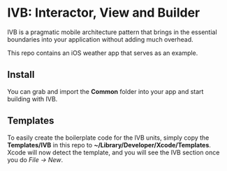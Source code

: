 # IVB: Interactor, View and Builder

IVB is a pragmatic mobile architecture pattern that brings in the essential boundaries into your application without adding much overhead.

This repo contains an iOS weather app that serves as an example.

## Install

You can grab and import the **Common** folder into your app and start building with IVB.

## Templates

To easily create the boilerplate code for the IVB units, simply copy the **Templates/IVB** in this repo to **~/Library/Developer/Xcode/Templates**. Xcode will now detect the template, and you will see the IVB section once you do *File -> New*.

